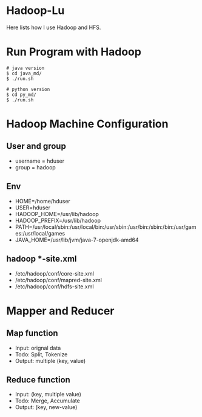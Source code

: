 # Hadoop-Lu
Here lists how I use Hadoop and HFS.

# Run Program with Hadoop

```
# java version
$ cd java_md/
$ ./run.sh

# python version
$ cd py_md/
$ ./run.sh
```

# Hadoop Machine Configuration

## User and group

- username = hduser
- group = hadoop

## Env

- HOME=/home/hduser
- USER=hduser
- HADOOP_HOME=/usr/lib/hadoop
- HADOOP_PREFIX=/usr/lib/hadoop
- PATH=/usr/local/sbin:/usr/local/bin:/usr/sbin:/usr/bin:/sbin:/bin:/usr/games:/usr/local/games
- JAVA_HOME=/usr/lib/jvm/java-7-openjdk-amd64

## hadoop *-site.xml

- /etc/hadoop/conf/core-site.xml
- /etc/hadoop/conf/mapred-site.xml
- /etc/hadoop/conf/hdfs-site.xml

# Mapper and Reducer

## Map function

- Input: orignal data
- Todo: Split, Tokenize
- Output: multiple (key, value)


## Reduce function

- Input: (key, multiple value)
- Todo: Merge, Accumulate 
- Output: (key, new-value)


